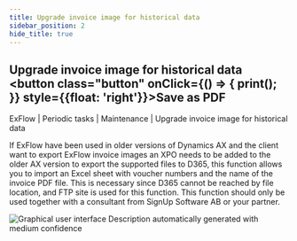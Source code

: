 ```yaml
---
title: Upgrade invoice image for historical data
sidebar_position: 2
hide_title: true
---
```

## Upgrade invoice image for historical data <button class="button" onClick={() => { print(); }} style={{float: 'right'}}>Save as PDF</button>

ExFlow \| Periodic tasks \| Maintenance \| Upgrade invoice image for historical data

If ExFlow have been used in older versions of Dynamics AX and the client want to export ExFlow invoice images an XPO needs to be added to the older AX version to export the supported files to D365, this function allows you to import an Excel sheet with voucher numbers and the name of the invoice PDF file. This is necessary since D365 cannot be reached by file location, and FTP site is used for this function. This function should only be used together with a consultant from SignUp Software AB or your partner.

![Graphical user interface Description automatically generated with medium confidence](@site/static/img/media/image135.png)

